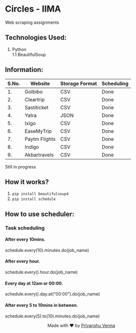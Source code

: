 # Circles - IIMA
Web scraping assignments

## Technologies Used:
1. Python <br/>
  1.1 BeautifulSoup
## Information:

| S.No. | Website       | Storage Format  | Scheduling |
| ----- | ------------- | --------------- | ---------- |
| 1.    | GoIbibo       | CSV             | Done       |
| 2.    | Cleartrip     | CSV             | Done       |
| 3.    | Sastiticket   | CSV             | Done       |
| 4.    | Yatra         | JSON            | Done       |
| 5.    | Ixigo         | CSV             | Done       |
| 6.    | EaseMyTrip    | CSV             | Done       |
| 7.    | Paytm Flights | CSV             | Done       |
| 8.    | Indigo        | CSV             | Done       |
| 9.    | Akbartravels  | CSV             | Done       |

Still in progress
## How it works?
1. `pip install beautifulsoup4`
2. `pip install schedule`

## How to use scheduler:
  ### Task scheduling 
   #### After every 10mins.  
   schedule.every(10).minutes.do(job_name) 

   #### After every hour. 
   schedule.every().hour.do(job_name) 

   #### Every day at 12am or 00:00. 
   schedule.every().day.at("00:00").do(job_name) 

   #### After every 5 to 10mins in between. 
   schedule.every(5).to(10).minutes.do(job_name)
   
<p align="center"> Made with ❤ by <a href="https://github.com/verma1997">Priyanshu Verma</a></p>
